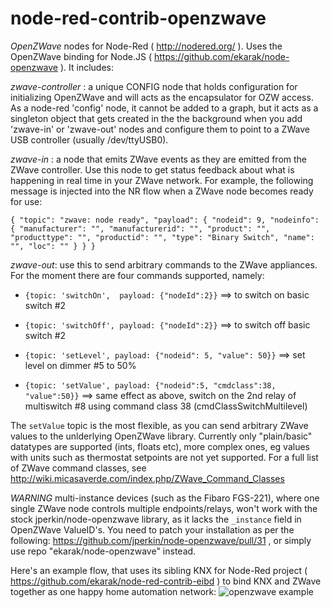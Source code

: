 node-red-contrib-openzwave
==========================

*OpenZWave* nodes for Node-Red ( <http://nodered.org/> ). Uses the OpenZWave binding for Node.JS ( <https://github.com/ekarak/node-openzwave> ). It includes:

*zwave-controller* : a unique CONFIG node that holds configuration for initializing OpenZWave and will acts as the encapsulator for OZW access. As a node-red 'config' node, it cannot be added to a graph, but it acts as a singleton object that gets created in the the background when you add 'zwave-in' or 'zwave-out' nodes and configure them to point to a ZWave USB controller (usually /dev/ttyUSB0).

*zwave-in* : a node that emits ZWave events as they are emitted from the ZWave controller. Use this node to get status feedback about what is happening in real time in your ZWave network. For example, the following message is injected into the NR flow when a ZWave node becomes ready for use:

`{ "topic": "zwave: node ready", "payload": { "nodeid": 9, "nodeinfo": { "manufacturer": "", "manufacturerid": "", "product": "", "producttype": "", "productid": "", "type": "Binary Switch", "name": "", "loc": "" } } }`

*zwave-out*: use this to send arbitrary commands to the ZWave appliances.  For the moment there are four commands supported, namely:

 - `{topic: 'switchOn',  payload: {"nodeId":2}}`  ==> to switch on basic switch #2

 - `{topic: 'switchOff', payload: {"nodeId":2}}`  ==> to switch off basic switch #2

 - `{topic: 'setLevel', payload: {"nodeid": 5, "value": 50}}`  ==> set level on dimmer #5 to 50%

 - `{topic: 'setValue', payload: {"nodeid":5, "cmdclass":38, "value":50}}` ==> same effect as above, switch on the 2nd relay of multiswitch #8 using command class 38 (cmdClassSwitchMultilevel)

The `setValue` topic is the most flexible, as you can send arbitrary ZWave values to the unlderlying OpenZWave library. Currently only "plain/basic" datatypes are supported (ints, floats etc), more complex ones, eg values with units such as thermostat setpoints are not yet supported.  For a full list of ZWave command classes, see <http://wiki.micasaverde.com/index.php/ZWave_Command_Classes>

*WARNING* multi-instance devices (such as the Fibaro FGS-221), where one single ZWave node controls multiple endpoints/relays,  won't work with the stock jperkin/node-openzwave library, as it lacks the `_instance` field in OpenZWave ValueID's.  You need to patch your installation as per the following: https://github.com/jperkin/node-openzwave/pull/31 , or simply use repo "ekarak/node-openzwave" instead.
 
Here's an example flow, that uses its sibling KNX for Node-Red project ( <https://github.com/ekarak/node-red-contrib-eibd> ) to bind KNX and ZWave together as one happy home automation network:
![openzwave example](https://lh6.googleusercontent.com/-g4i3cJ_Anp8/VCG4uThDUQI/AAAAAAAAAvw/EoOagZZ8u34/s1600/teaser.png)
